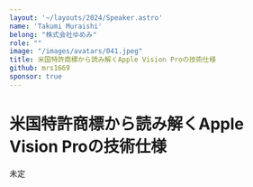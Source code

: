 ```yaml
---
layout: '~/layouts/2024/Speaker.astro'
name: 'Takumi Muraishi'
belong: "株式会社ゆめみ"
role: ""
image: "/images/avatars/041.jpeg"
title: 米国特許商標から読み解くApple Vision Proの技術仕様
github: mrs1669
sponsor: true
---
```


# 米国特許商標から読み解くApple Vision Proの技術仕様

未定
